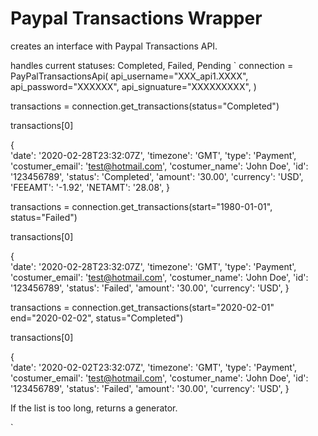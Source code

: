 # **Paypal Transactions Wrapper**

creates an interface with Paypal Transactions API.


handles current statuses: Completed, Failed, Pending
`
connection = PayPalTransactionsApi(
                              api_username="XXX_api1.XXXX",
                              api_password="XXXXXX",
                              api_signuature="XXXXXXXXX",
                              )

transactions = connection.get_transactions(status="Completed")

transactions[0]

{   
    'date': '2020-02-28T23:32:07Z',
    'timezone': 'GMT',
    'type': 'Payment',
    'costumer_email': 'test@hotmail.com',
    'costumer_name': 'John Doe',
     'id': '123456789',
    'status': 'Completed',
    'amount': '30.00',
    'currency': 'USD',
    'FEEAMT': '-1.92',
    'NETAMT': '28.08',
 }


transactions = connection.get_transactions(start="1980-01-01", status="Failed")

transactions[0]

{   
    'date': '2020-02-28T23:32:07Z',
    'timezone': 'GMT',
    'type': 'Payment',
    'costumer_email': 'test@hotmail.com',
    'costumer_name': 'John Doe',
    'id': '123456789',
    'status': 'Failed',
    'amount': '30.00',
    'currency': 'USD',
 }


transactions = connection.get_transactions(start="2020-02-01" end="2020-02-02", status="Completed")

transactions[0]

{   
    'date': '2020-02-02T23:32:07Z',
    'timezone': 'GMT',
    'type': 'Payment',
    'costumer_email': 'test@hotmail.com',
    'costumer_name': 'John Doe',
    'id': '123456789',
    'status': 'Failed',
    'amount': '30.00',
    'currency': 'USD',
 }


If the list is too long, returns a generator.

`